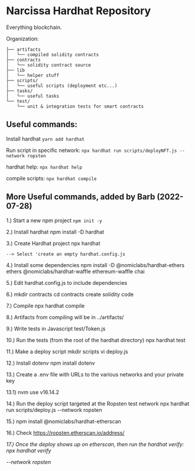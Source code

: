 # Narcissa Hardhat Repository

Everything blockchain.

Organization:

```
├── artifacts
│   └── compiled solidity contracts
├── contracts
│   └── solidity contract source
├── lib
│   └── helper stuff
├── scripts/
│   └── useful scripts (deployment etc...)
├── tasks/
│   └── useful tasks
└── test/
    └── unit & integration tests for smart contracts
```



## Useful commands:
Install hardhat ```yarn add hardhat```

Run script in specific network: ```npx hardhat run scripts/deployNFT.js --network ropsten```

hardhat help: ```npx hardhat help```

compile scripts: ```npx hardhat compile```

## More Useful commands, added by Barb (2022-07-28)
1.) Start a new npm project
    ```npm init -y```

2.) Install hardhat
    npm install -D hardhat

3.) Create Hardhat project
    npx hardhat

    --> Select 'create an empty hardhat.config.js

4.) Install some dependencies
    npm install -D @nomiclabs/hardhat-ethers ethers @nomiclabs/hardhat-waffle ethereum-waffle chai 

5.) Edit hardhat.config.js to include dependencies

6.) mkdir contracts
    cd contracts
    create solidity code

7.) Compile
    npx hardhat compile

8.) Artifacts from compiling will be in 
    ../artifacts/

9.) Write tests in Javascript
    test/Token.js

10.) Run the tests (from the root of the hardhat directory)
     npx hardhat test

11.) Make a deploy script
     mkdir scripts
     vi deploy.js

12.) Install dotenv
     npm install dotenv

13.) Create a .env file with URLs to the various networks
     and your private key

13.1) nvm use v16.14.2 

14.) Run the deploy script targeted at the Ropsten test network
     npx hardhat run scripts/deploy.js --network ropsten 

15.) npm install @nomiclabs/hardhat-etherscan 

16.) Check https://ropsten.etherscan.io/address/<address>

17.) Once the deploy shows up on etherscan, then run the hardhat verify:
     npx hardhat verify <address> --network ropsten


